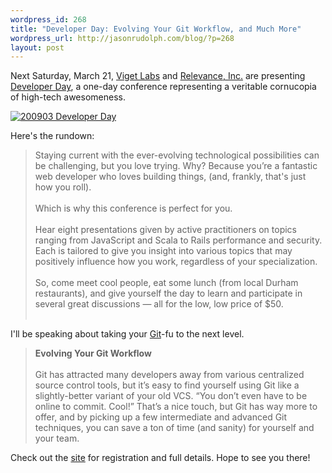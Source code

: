 ```yaml
--- 
wordpress_id: 268
title: "Developer Day: Evolving Your Git Workflow, and Much More"
wordpress_url: http://jasonrudolph.com/blog/?p=268
layout: post
---
```

Next Saturday, March 21, [Viget Labs](http://www.viget.com/ "Web Strategy, Web Design, Web Development, and Web Marketing at Viget Labs") and [Relevance, Inc.](http://thinkrelevance.com/ "Relevance: Agile Development, Consulting and Training") are presenting [Developer Day](http://developer-day.com/ "Developer Day - Durham, NC - March 21st, 2009"), a one-day conference representing a veritable cornucopia of high-tech awesomeness.

[![200903 Developer Day](http://jasonrudolph.com/resources/200903-developer-day.png)](http://developer-day.com/ "Developer Day - Durham, NC - March 21st, 2009")

Here's the rundown:

> Staying current with the ever-evolving technological possibilities can be challenging, but you love trying. Why? Because you’re a fantastic web developer who loves building things, (and, frankly, that's just how you roll).<br/><br/>
> Which is why this conference is perfect for you.<br/><br/>
> Hear eight presentations given by active practitioners on topics ranging from JavaScript and Scala to Rails performance and security. Each is tailored to give you insight into various topics that may positively influence how you work, regardless of your specialization.<br/><br/>
> So, come meet cool people, eat some lunch (from local Durham restaurants), and give yourself the day to learn and participate in several great discussions — all for the low, low price of $50.<br/><br/>

I'll be speaking about taking your [Git](http://git-scm.com/ "Git - Fast Version Control System")-fu to the next level.

> **Evolving Your Git Workflow**<br/><br/>
> Git has attracted many developers away from various centralized source control tools, but it’s easy to find yourself using Git like a slightly-better variant of your old VCS. “You don’t even have to be online to commit. Cool!” That’s a nice touch, but Git has way more to offer, and by picking up a few intermediate and advanced Git techniques, you can save a ton of time (and sanity) for yourself and your team.

Check out the [site](http://developer-day.com/ "Developer Day - Durham, NC - March 21st, 2009") for registration and full details. Hope to see you there!
